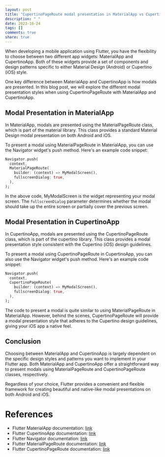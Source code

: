 ```yaml
---
layout: post
title: "CupertinoPageRoute modal presentation in MaterialApp vs CupertinoApp"
description: " "
date: 2023-10-24
tags: []
comments: true
share: true
---
```


When developing a mobile application using Flutter, you have the flexibility to choose between two different app widgets: MaterialApp and CupertinoApp. Both of these widgets provide a set of components and design patterns specific to either Material Design (Android) or Cupertino (iOS) style.

One key difference between MaterialApp and CupertinoApp is how modals are presented. In this blog post, we will explore the different modal presentation styles when using CupertinoPageRoute with MaterialApp and CupertinoApp.

## Modal Presentation in MaterialApp

In MaterialApp, modals are presented using the MaterialPageRoute class, which is part of the material library. This class provides a standard Material Design modal presentation on both Android and iOS.

To present a modal using MaterialPageRoute in MaterialApp, you can use the Navigator widget's push method. Here's an example code snippet:

```dart
Navigator.push(
  context,
  MaterialPageRoute(
    builder: (context) => MyModalScreen(),
    fullscreenDialog: true,
  ),
);
```

In the above code, MyModalScreen is the widget representing your modal screen. The `fullscreenDialog` parameter determines whether the modal should take up the entire screen or partially cover the previous screen.

## Modal Presentation in CupertinoApp

In CupertinoApp, modals are presented using the CupertinoPageRoute class, which is part of the cupertino library. This class provides a modal presentation style consistent with the Cupertino (iOS) design guidelines.

To present a modal using CupertinoPageRoute in CupertinoApp, you can also use the Navigator widget's push method. Here's an example code snippet:

```dart
Navigator.push(
  context,
  CupertinoPageRoute(
    builder: (context) => MyModalScreen(),
    fullscreenDialog: true,
  ),
);
```

The code to present a modal is quite similar to using MaterialPageRoute in MaterialApp. However, behind the scenes, CupertinoPageRoute will provide a modal presentation style that adheres to the Cupertino design guidelines, giving your iOS app a native feel.

## Conclusion

Choosing between MaterialApp and CupertinoApp is largely dependent on the specific design styles and patterns you want to implement in your Flutter app. Both MaterialApp and CupertinoApp offer a straightforward way to present modals using MaterialPageRoute and CupertinoPageRoute classes, respectively.

Regardless of your choice, Flutter provides a convenient and flexible framework for creating beautiful and native-like modal presentations on both Android and iOS.

# References

- Flutter MaterialApp documentation: [link](https://api.flutter.dev/flutter/material/MaterialApp-class.html)
- Flutter CupertinoApp documentation: [link](https://api.flutter.dev/flutter/cupertino/CupertinoApp-class.html)
- Flutter Navigator documentation: [link](https://api.flutter.dev/flutter/widgets/Navigator-class.html)
- Flutter MaterialPageRoute documentation: [link](https://api.flutter.dev/flutter/material/MaterialPageRoute-class.html)
- Flutter CupertinoPageRoute documentation: [link](https://api.flutter.dev/flutter/cupertino/CupertinoPageRoute-class.html)